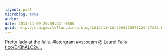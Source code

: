 ```yaml
---
layout: post
microblog: true
audio: 
date: 2013-11-09 20:59:23 -0500
guid: http://craigmcclellan.micro.blog/2013/11/10/t399355577224417281.html
---
```

Pretty lady at the falls. #latergram #vscocam @ Laurel Falls [t.co/DrBhALC2y...](http://t.co/DrBhALC2y3)

